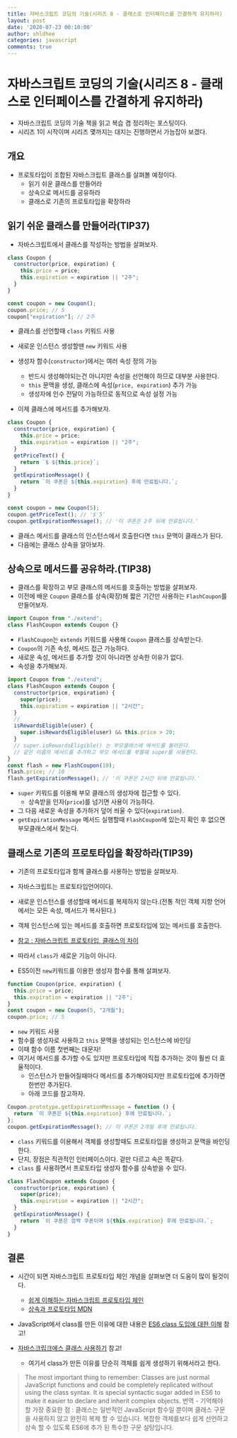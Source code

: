```yaml
---
title: 자바스크립트 코딩의 기술(시리즈 8 - 클래스로 인터페이스를 간결하게 유지하라)
layout: post
date: '2020-07-23 00:10:00'
author: shldhee
categories: javascript
comments: true
---
```


# 자바스크립트 코딩의 기술(시리즈 8 - 클래스로 인터페이스를 간결하게 유지하라)

- 자바스크립트 코딩의 기술 책을 읽고 복습 겸 정리하는 포스팅이다.
- 시리즈 1이 시작이며 시리즈 몇까지는 대지는 진행하면서 가늠잡아 보겠다.

## 개요

- 프로토타입이 조합된 자바스크립트 클래스를 살펴볼 예정이다.
  - 읽기 쉬운 클래스를 만들어라
  - 상속으로 메서드를 공유하라
  - 클래스로 기존의 프로토타입을 확장하라

## 읽기 쉬운 클래스를 만들어라(TIP37)

- 자바스크립트에서 클래스를 작성하는 방법을 살펴보자.

```javascript
class Coupon {
  constructor(price, expiration) {
    this.price = price;
    this.expiration = expiration || "2주";
  }
}

const coupon = new Coupon();
coupon.price; // 5
coupon["expiration"]; // 2주
```

- 클래스를 선언할때 `class` 키워드 사용
- 새로운 인스턴스 생성할땐 `new` 키워드 사용
- 생성자 함수(`constructor`)에서는 여러 속성 정의 가능

  - 반드시 생성해야되는건 아니지만 속성을 선언해야 하므로 대부분 사용한다.
  - `this` 문맥을 생성, 클래스에 속성(`price, expiration`) 추가 가능
  - 생성자에 인수 전달이 가능하므로 동적으로 속성 설정 가능

- 이제 클래스에 메서드를 추가해보자.

```javascript
class Coupon {
  constructor(price, expiration) {
    this.price = price;
    this.expiration = expiration || "2주";
  }
  getPriceText() {
    return `$ ${this.price}`;
  }
  getExpirationMessage() {
    return `이 쿠폰은 ${this.expiration} 후에 만료됩니다.`;
  }
}

const coupon = new Coupon(5);
coupon.getPriceText(); // '$ 5'
coupon.getExpirationMessage(); // '이 쿠폰은 2주 뒤에 만료됩니다.'
```

- 클래스 메서드를 클래스의 인스턴스에서 호출한다면 `this` 문맥이 클래스가 된다.
- 다음에는 클래스 상속을 알아보자.

## 상속으로 메서드를 공유하라.(TIP38)

- 클래스를 확장하고 부모 클래스의 메서드를 호출하는 방법을 살펴보자.
- 이전에 배운 `Coupon` 클래스를 상속(확장)해 짧은 기간만 사용하는 `FlashCoupon`를 만들어보자.

```javascript
import Coupon from "./extend";
class FlashCoupon extends Coupon {}
```

- `FlashCoupon`는 `extends` 키워드를 사용해 `Coupon` 클래스를 상속받는다.
- `Coupon`의 기존 속성, 메서드 접근 가능하다.
- 새로운 속성, 메서드를 추가할 것이 아니라면 상속한 이유가 없다.
- 속성을 추가해보자.

```javascript
import Coupon from "./extend";
class FlashCoupon extends Coupon {
  constructor(price, expiration) {
    super(price);
    this.expiration = expiration || "2시간";
  }
  //
  isRewardsEligible(user) {
    super.isRewardsEligible(user) && this.price > 20;
  }
  // super.isRewardsEligible() 는 부모클래스에 메서드를 불러온다.
  // 같은 이름의 메서드를 추가하고 부모 메서드를 부를때 super를 사용한다.
}
const flash = new FlashCoupon(10);
flash.price; // 10
flash.getExpirationMessage(); // '이 쿠폰은 2시간 뒤에 만료됩니다.'
```

- `super` 키워드를 이용해 부모 클래스의 생성자에 접근할 수 있다.
  - 상속받을 인자(`price`)를 넘기면 사용이 가능하다.
- 그 다음 새로운 속성을 추가하거 덮어 씌울 수 있다(`expiration`).
- `getExpirationMessage` 메서드 실행할때 `FlashCoupon`에 있는지 확인 후 없으면 부모클래스에서 찾는다.

## 클래스로 기존의 프로토타입을 확장하라(TIP39)

- 기존의 프로토타입과 함께 클래스를 사용하는 방법을 살펴보자.
- 자바스크립트는 프로토타입언어이다.
- 새로운 인스턴스를 생성할때 메서드를 복제하지 않는다.(전통 적인 객체 지향 언어에서는 모든 속성, 메서드가 복사된다.)
- 객체 인스턴스에 있는 메서드를 호출하면 프로토타입에 있는 메서드를 호출한다.
- [참고 : 자바스크립트 프로토타입, 클래스의 차이](https://medium.com/javascript-scene/master-the-javascript-interview-what-s-the-difference-between-class-prototypal-inheritance-e4cd0a7562e9)
- 따라서 `class`가 새로운 기능이 아니다.

- ES5이전 `new`키워드를 이용한 생성자 함수를 통해 살펴보자.

```javascript
function Coupon(price, expiration) {
  this.price = price;
  this.expiration = expiration || "2주";
}
const coupon = new Coupon(5, "2개월");
coupon.price; // 5
```

- `new` 키워드 사용
- 함수를 생성자로 사용하고 `this` 문맥을 생성되는 인스턴스에 바인딩
- 이때 함수 이름 첫번째는 대문자!
- 여기서 메서드를 추가할 수도 있지만 프로토타입에 직접 추가하는 것이 훨씬 더 효율적이다.
  - 인스턴스가 만들어질때마다 메서드를 추가해야되지만 프로토타입에 추가하면 한번만 추가된다.
  - 아래 코드를 참고하자.

```javascript
Coupon.prototype.getExpirationMessage = function () {
  return `이 쿠폰은 ${this.expiration} 후에 만료됩니다.`;
};
coupon.getExpirationMessage(); // 이 쿠폰은 2개월 후에 만료됩니다.
```

- `class` 키워드를 이용해서 객체를 생성할때도 프로토타입을 생성하고 문맥을 바인딩한다.
- 단지, 장점은 직관적인 인터페이스이다. 겉만 다르고 속은 똑같다.
- `class` 를 사용하면서 프로토타입 생성자 함수를 상속받을 수 있다.

```javascript
class FlashCoupon extends Coupon {
  constructor(price, expiration) {
    super(price);
    this.expiration = expiration || "2시간";
  }
  getExpirationMessage() {
    return `이 쿠폰은 깜짝 쿠폰이며 ${this.expiration} 후에 만료됩니다.`;
  }
}
```

## 결론

- 시간이 되면 자바스크립트 프로토타입 체인 개념을 살펴보면 더 도움이 많이 될것이다.
  - [쉽게 이해하는 자바스크립트 프로토타입 체인](https://meetup.toast.com/posts/104)
  - [상속과 프로토타입 MDN](https://developer.mozilla.org/ko/docs/Web/JavaScript/Guide/Inheritance_and_the_prototype_chain)

- JavaScript에서 class를 만든 이유에 대한 내용은 [ES6 class 도입에 대한 이해](https://mygumi.tistory.com/235) 참고!
- [자바스크립크에스 클래스 사용하기](https://levelup.gitconnected.com/using-classes-in-javascript-e677d248bb6e) 참고!
  - 여기서 class가 만든 이유를 단순히 객체를 쉽게 생성하기 위해서라고 한다.
  
> The most important thing to remember: Classes are just normal JavaScript functions and could be completely replicated without using the class syntax. It is special syntactic sugar added in ES6 to make it easier to declare and inherit complex objects.
> 번역 - 기억해야 할 가장 중요한 점 : 클래스는 일반적인 JavaScript 함수일 뿐이며 클래스 구문을 사용하지 않고 완전히 복제 할 수 있습니다. 복잡한 객체를보다 쉽게 선언하고 상속 할 수 있도록 ES6에 추가 된 특수한 구문 설탕입니다.
> 
